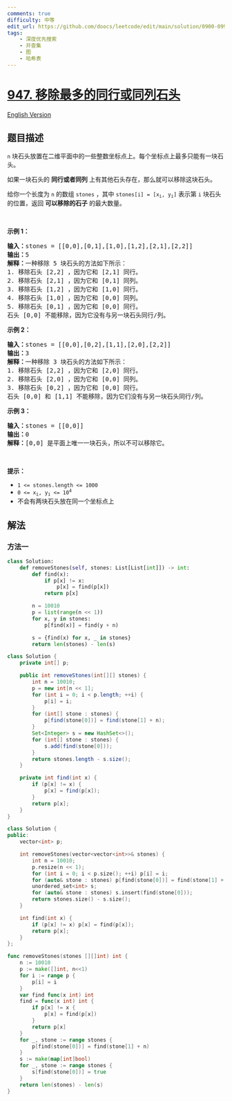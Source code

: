 ```yaml
---
comments: true
difficulty: 中等
edit_url: https://github.com/doocs/leetcode/edit/main/solution/0900-0999/0947.Most%20Stones%20Removed%20with%20Same%20Row%20or%20Column/README.md
tags:
    - 深度优先搜索
    - 并查集
    - 图
    - 哈希表
---
```


<!-- problem:start -->

# [947. 移除最多的同行或同列石头](https://leetcode.cn/problems/most-stones-removed-with-same-row-or-column)

[English Version](/solution/0900-0999/0947.Most%20Stones%20Removed%20with%20Same%20Row%20or%20Column/README_EN.md)

## 题目描述

<!-- description:start -->

<p><code>n</code> 块石头放置在二维平面中的一些整数坐标点上。每个坐标点上最多只能有一块石头。</p>

<p>如果一块石头的 <strong>同行或者同列</strong> 上有其他石头存在，那么就可以移除这块石头。</p>

<p>给你一个长度为 <code>n</code> 的数组 <code>stones</code> ，其中 <code>stones[i] = [x<sub>i</sub>, y<sub>i</sub>]</code> 表示第 <code>i</code> 块石头的位置，返回 <strong>可以移除的石子</strong> 的最大数量。</p>

<p> </p>

<p><strong>示例 1：</strong></p>

<pre>
<strong>输入：</strong>stones = [[0,0],[0,1],[1,0],[1,2],[2,1],[2,2]]
<strong>输出：</strong>5
<strong>解释：</strong>一种移除 5 块石头的方法如下所示：
1. 移除石头 [2,2] ，因为它和 [2,1] 同行。
2. 移除石头 [2,1] ，因为它和 [0,1] 同列。
3. 移除石头 [1,2] ，因为它和 [1,0] 同行。
4. 移除石头 [1,0] ，因为它和 [0,0] 同列。
5. 移除石头 [0,1] ，因为它和 [0,0] 同行。
石头 [0,0] 不能移除，因为它没有与另一块石头同行/列。</pre>

<p><strong>示例 2：</strong></p>

<pre>
<strong>输入：</strong>stones = [[0,0],[0,2],[1,1],[2,0],[2,2]]
<strong>输出：</strong>3
<strong>解释：</strong>一种移除 3 块石头的方法如下所示：
1. 移除石头 [2,2] ，因为它和 [2,0] 同行。
2. 移除石头 [2,0] ，因为它和 [0,0] 同列。
3. 移除石头 [0,2] ，因为它和 [0,0] 同行。
石头 [0,0] 和 [1,1] 不能移除，因为它们没有与另一块石头同行/列。</pre>

<p><strong>示例 3：</strong></p>

<pre>
<strong>输入：</strong>stones = [[0,0]]
<strong>输出：</strong>0
<strong>解释：</strong>[0,0] 是平面上唯一一块石头，所以不可以移除它。</pre>

<p> </p>

<p><strong>提示：</strong></p>

<ul>
	<li><code>1 <= stones.length <= 1000</code></li>
	<li><code>0 <= x<sub>i</sub>, y<sub>i</sub> <= 10<sup>4</sup></code></li>
	<li>不会有两块石头放在同一个坐标点上</li>
</ul>

<!-- description:end -->

## 解法

<!-- solution:start -->

### 方法一

<!-- tabs:start -->

```python
class Solution:
    def removeStones(self, stones: List[List[int]]) -> int:
        def find(x):
            if p[x] != x:
                p[x] = find(p[x])
            return p[x]

        n = 10010
        p = list(range(n << 1))
        for x, y in stones:
            p[find(x)] = find(y + n)

        s = {find(x) for x, _ in stones}
        return len(stones) - len(s)
```

```java
class Solution {
    private int[] p;

    public int removeStones(int[][] stones) {
        int n = 10010;
        p = new int[n << 1];
        for (int i = 0; i < p.length; ++i) {
            p[i] = i;
        }
        for (int[] stone : stones) {
            p[find(stone[0])] = find(stone[1] + n);
        }
        Set<Integer> s = new HashSet<>();
        for (int[] stone : stones) {
            s.add(find(stone[0]));
        }
        return stones.length - s.size();
    }

    private int find(int x) {
        if (p[x] != x) {
            p[x] = find(p[x]);
        }
        return p[x];
    }
}
```

```cpp
class Solution {
public:
    vector<int> p;

    int removeStones(vector<vector<int>>& stones) {
        int n = 10010;
        p.resize(n << 1);
        for (int i = 0; i < p.size(); ++i) p[i] = i;
        for (auto& stone : stones) p[find(stone[0])] = find(stone[1] + n);
        unordered_set<int> s;
        for (auto& stone : stones) s.insert(find(stone[0]));
        return stones.size() - s.size();
    }

    int find(int x) {
        if (p[x] != x) p[x] = find(p[x]);
        return p[x];
    }
};
```

```go
func removeStones(stones [][]int) int {
	n := 10010
	p := make([]int, n<<1)
	for i := range p {
		p[i] = i
	}
	var find func(x int) int
	find = func(x int) int {
		if p[x] != x {
			p[x] = find(p[x])
		}
		return p[x]
	}
	for _, stone := range stones {
		p[find(stone[0])] = find(stone[1] + n)
	}
	s := make(map[int]bool)
	for _, stone := range stones {
		s[find(stone[0])] = true
	}
	return len(stones) - len(s)
}
```

<!-- tabs:end -->

<!-- solution:end -->

<!-- problem:end -->
